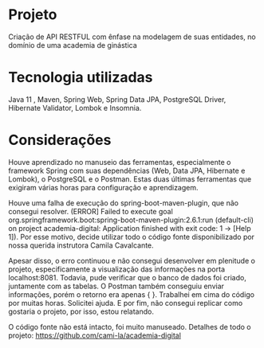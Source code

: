 # Projeto
Criação de API RESTFUL com ênfase na modelagem de suas entidades, no domínio de uma academia de ginástica

# Tecnologia utilizadas
Java 11 , Maven, Spring Web, Spring Data JPA, PostgreSQL Driver, Hibernate Validator, Lombok e Insomnia.


# Considerações
Houve aprendizado no manuseio das ferramentas, especialmente o framework Spring com suas dependências (Web, Data JPA, Hibernate e Lombok), o PostgreSQL e o Postman.
Estas duas últimas ferramentas que exigiram várias horas para configuração e aprendizagem.

Houve uma falha de execução do spring-boot-maven-plugin, que não consegui resolver. (ERROR] Failed to execute goal org.springframework.boot:spring-boot-maven-plugin:2.6.1:run (default-cli) on project academia-digital: Application finished with exit code: 1 -> [Help 1]). Por esse motivo, decide utilizar todo o código fonte disponibilizado por nossa querida instrutora Camila Cavalcante.

Apesar disso, o erro continuou e não consegui desenvolver em plenitude o projeto, especificamente a visualização das informações na porta localhost:8081.
Todavia, pude verificar que o banco de dados foi criado, juntamente com as tabelas. O Postman também conseguiu enviar informações, porém o retorno era apenas { }.
Trabalhei em cima do código por muitas horas. Solicitei ajuda. E por fim, não consegui replicar como gostaria o projeto, por isso, estou relatando.

O código fonte não está intacto, foi muito manuseado. Detalhes de todo o projeto: https://github.com/cami-la/academia-digital
